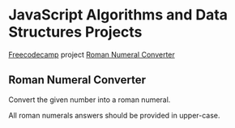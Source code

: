 # JavaScript Algorithms and Data Structures Projects

[Freecodecamp](https://www.freecodecamp.org/) project [Roman Numeral Converter](https://learn.freecodecamp.org/javascript-algorithms-and-data-structures/javascript-algorithms-and-data-structures-projects/roman-numeral-converter/)

## Roman Numeral Converter

Convert the given number into a roman numeral.

All roman numerals answers should be provided in upper-case.